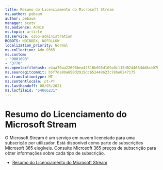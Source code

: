 ```yaml
---
title: Resumo do Licenciamento do Microsoft Stream
ms.author: pebaum
author: pebaum
manager: scotv
ms.audience: Admin
ms.topic: article
ms.service: o365-administration
ROBOTS: NOINDEX, NOFOLLOW
localization_priority: Normal
ms.collection: Adm_O365
ms.custom:
- "9001693"
- "3770"
ms.openlocfilehash: e4aa70aa22696bea42516b698d109a0c115d024468d4d8ab070b9c337c3e91fe
ms.sourcegitcommit: b5f7da89a650d2915dc652449623c78be6247175
ms.translationtype: MT
ms.contentlocale: pt-PT
ms.lasthandoff: 08/05/2021
ms.locfileid: "54066231"
---
```

# <a name="microsoft-stream-licensing-overview"></a>Resumo do Licenciamento do Microsoft Stream

O Microsoft Stream é um serviço em nuvem licenciado para uma subscrição por utilizador. Está disponível como parte de subscrições Microsoft 365 elegíveis. Consulte Microsoft 365 preços de subscrição para obter informações sobre cada tipo de subscrição.

- [Resumo do Licenciamento do Microsoft Stream](https://docs.microsoft.com/stream/license-overview)